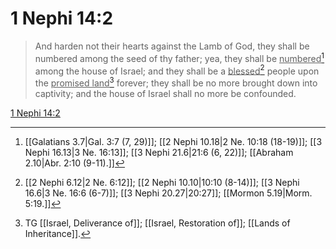 # 1 Nephi 14:2

> And harden not their hearts against the Lamb of God, they shall be numbered among the seed of thy father; yea, they shall be <u>numbered</u>[^a] among the house of Israel; and they shall be a <u>blessed</u>[^b] people upon the <u>promised land</u>[^c] forever; they shall be no more brought down into captivity; and the house of Israel shall no more be confounded.

[1 Nephi 14:2](https://www.churchofjesuschrist.org/study/scriptures/bofm/1-ne/14?lang=eng&id=p2#p2)


[^a]: [[Galatians 3.7|Gal. 3:7 (7, 29)]]; [[2 Nephi 10.18|2 Ne. 10:18 (18-19)]]; [[3 Nephi 16.13|3 Ne. 16:13]]; [[3 Nephi 21.6|21:6 (6, 22)]]; [[Abraham 2.10|Abr. 2:10 (9-11).]]
[^b]: [[2 Nephi 6.12|2 Ne. 6:12]]; [[2 Nephi 10.10|10:10 (8-14)]]; [[3 Nephi 16.6|3 Ne. 16:6 (6-7)]]; [[3 Nephi 20.27|20:27]]; [[Mormon 5.19|Morm. 5:19.]]
[^c]: TG [[Israel, Deliverance of]]; [[Israel, Restoration of]]; [[Lands of Inheritance]].
